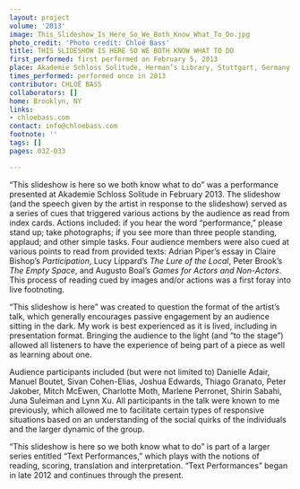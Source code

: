 ```yaml
---
layout: project
volume: '2013'
image: This_Slideshow_Is_Here_So_We_Both_Know_What_To_Do.jpg
photo_credit: 'Photo credit: Chloë Bass'
title: THIS SLIDESHOW IS HERE SO WE BOTH KNOW WHAT TO DO
first_performed: first performed on February 5, 2013
place: Akademie Schloss Solitude, Herman’s Library, Stuttgart, Germany
times_performed: performed once in 2013
contributor: CHLOË BASS
collaborators: []
home: Brooklyn, NY
links:
- chloebass.com
contact: info@chloebass.com
footnote: ''
tags: []
pages: 032-033

---
```


“This slideshow is here so we both know what to do” was a performance presented at Akademie Schloss Solitude in February 2013. The slideshow (and the speech given by the artist in response to the slideshow) served as a series of cues that triggered various actions by the audience as read from index cards. Actions included: if you hear the word “performance,” please stand up; take photographs; if you see more than three people standing, applaud; and other simple tasks. Four audience members were also cued at various points to read from provided texts: Adrian Piper’s essay in Claire Bishop’s _Participation_, Lucy Lippard’s _The Lure of the Local_, Peter Brook’s _The Empty Space_, and Augusto Boal’s _Games for Actors and Non-Actors_. This process of reading cued by images and/or actions was a first foray into live footnoting.

“This slideshow is here” was created to question the format of the artist’s talk, which generally encourages passive engagement by an audience sitting in the dark. My work is best experienced as it is lived, including in presentation format. Bringing the audience to the light (and “to the stage”) allowed all listeners to have the experience of being part of a piece as well as learning about one.

Audience participants included (but were not limited to) Danielle Adair, Manuel Boutet, Sivan Cohen-Elias, Joshua Edwards, Thiago Granato, Peter Jakober, Mitch McEwen, Charlotte Moth, Marlene Perronet, Shirin Sabahi, Juna Suleiman and Lynn Xu. All participants in the talk were known to me previously, which allowed me to facilitate certain types of responsive situations based on an understanding of the social quirks of the individuals and the larger dynamic of the group.

“This slideshow is here so we both know what to do” is part of a larger series entitled “Text Performances,” which plays with the notions of reading, scoring, translation and interpretation. “Text Performances” began in late 2012 and continues through the present.
